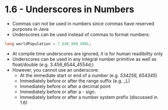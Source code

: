 # 1.6 - Underscores in Numbers

- Commas can not be used in numbers since commas have reserved purposes in Java
- Underscores can be used instead of commas to format numbers:
```java
long worldPopulation = 7_640_000_000L;
```
- At compile time underscores are ignored, it is for human readibility only
- Underscores can be used in any integral number primitive as well as float/double (e.g. 3.456_6544_4554d;)
- However, you cannot use an underscore:
    - At the immediate start or end of a number (e.g. _534256, 654345_)
    - Immediately before or after the range suffix (e.g. _L)
    - Immediately before or after a decimal point
    - Immediately before or after a - sign.
    - Immediately before or after a number system prefix (discussed in 1.6)